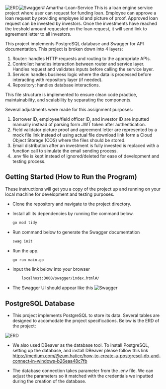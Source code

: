 ![ERD](https://github.com/user-attachments/assets/d6f3e6d0-023d-4659-ae98-37c48db82d99)![Swagger](https://github.com/user-attachments/assets/4ac6cb1e-c84c-448c-bdf8-4f7cc7a7c6f1)# Amartha-Loan-Service
This is a loan engine service project where user can request for funding loan. Employee can approve a loan request by providing employee id and picture of proof. Approved loan request can be invested by investors. Once the investments have reached the treshold amount requested on the loan request, it will send link to agreement letter to all investors. 

This project implements PostgreSQL database and Swagger for API documentation. This project is broken down into 4 layers:

1. Router: handles HTTP requests and routing to the appropriate APIs.
2. Controller: handles interaction between router and service layer. Handles request and validates inputs before calling the service layer.
3. Service: handles business logic where the data is processed before interacting with repository layer (if needed).
4. Repository: handles database interactions.

This file structure is implemented to ensure clean code practice, maintainability, and scalability by separating the components. 

Several adjustments were made for this assignment purposes:

1. Borrower ID, employee/field officer ID, and investor ID are inputted manually instead of parsing form JWT token after authentication.
2. Field validator picture proof and agreement letter are represented by a mock file link instead of using actual file download link form a Cloud Object Storage (COS) where the files should be stored.
3. Email distribution after an investment is fully invested is replaced with a function call to simulate the email sending process.
4. .env file is kept instead of ignored/deleted for ease of development and testing process.

## Getting Started (How to Run the Program)

These instructions will get you a copy of the project up and running on your local machine for development and testing purposes.

* Clone the repository and navigate to the project directory.
* Install all its dependencies by running the command below.

    ```bash
    go mod tidy
    ```
* Run command below to generate the Swagger documentation
    ```bash
    swag init
    ```
* Run the app.
    ```bash
    go run main.go
    ```
* Input the link below into your browser

    ```bash
        localhost:3000/swagger/index.html#/
    ```
* The Swagger UI should appear like this
  ![Swagger](https://github.com/user-attachments/assets/e6a9913d-cbcf-446f-9310-9292fa95f8c7)

## PostgreSQL Database

* This project implements PostgreSQL to store its data. Several tables are designed to accomodate the project specifications. Below is the ERD of the project:

![ERD](https://github.com/user-attachments/assets/f88b7ddd-5034-436d-9e1c-263c0aa718ba)

* We also used DBeaver as the database tool. To install PostgreSQL, setting up the database, and install DBeaver please follow this link
https://medium.com/@zum.hatice/how-to-create-a-postgresql-db-and-connect-in-windows-b26eaa48c7fb

* The database connection takes parameter from the .env file. We can adjust the parameters so it matched with the credentials we inputted during the creation of the database.
  
